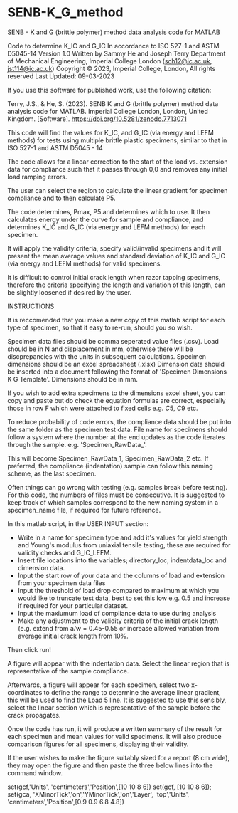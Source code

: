 # SENB-K_G_method
SENB - K and G (brittle polymer) method data analysis code for MATLAB

Code to determine K_IC and G_IC
In accordance to ISO 527-1 and ASTM D5045-14
Version 1.0
Written by Sammy He and Joseph Terry
Department of Mechanical Engineering, Imperial College London
(sch12@ic.ac.uk, jst114@ic.ac.uk)
Copyright © 2023, Imperial College, London, All rights reserved
Last Updated: 09-03-2023

If you use this software for published work, use the following citation:

Terry, J.S., & He, S. (2023). SENB K and G (brittle polymer) method data analysis code for MATLAB.
Imperial College London, London, United Kingdom. [Software].  https://doi.org/10.5281/zenodo.7713071


This code will find the values for K_IC, and G_IC (via energy and LEFM methods) for tests using multiple brittle plastic specimens, similar to that in ISO 527-1 and ASTM D5045 - 14

The code allows for a linear correction to the start of the load vs. extension data for compliance such that it passes through 0,0 and removes any initial load ramping errors.

The user can select the region to calculate the linear gradient for specimen compliance and to then calculate P5.

The code determines, Pmax, P5 and determines which to use. It then calculates energy under the curve for sample and compliance, and determines K_IC and G_IC (via energy and LEFM methods) for each specimen. 

It will apply the validity criteria, specify valid/invalid specimens and it will present the mean average values and standard deviation of K_IC and G_IC (via energy and LEFM methods) for valid specimens.

It is difficult to control initial crack length when razor tapping specimens, therefore the criteria specifying the length and variation of this length, can be slightly loosened if desired by the user.

INSTRUCTIONS

It is reccomended that you make a new copy of this matlab script for each type of specimen, so that it easy to re-run, should you so wish.

Specimen data files should be comma seperated value files (.csv). Load should be in N and displacement in mm, otherwise there will be discprepancies with the units in subsequent calculations. Specimen dimensions should be an excel spreadsheet (.xlsx) Dimension data should be inserted into a document following the format of 'Specimen Dimensions K G Template'. Dimensions should be in mm.

If you wish to add extra specimens to the dimensions excel sheet, you can copy and paste but do check the equation formulas are correct, especially those in row F which were attached to fixed cells e.g. $C$5, $C$9 etc.

To reduce probability of code errors, the compliance data should be put into the same folder as the specimen test data. File name for specimens should follow a system where the number at the end updates as the code iterates through the sample. e.g. 'Specimen_RawData_'. 

This will become Specimen_RawData_1, Specimen_RawData_2 etc. 
If preferred, the compliance (indentation) sample can follow this naming scheme, as the last specimen.

Often things can go wrong with testing (e.g. samples break before testing). For this code, the numbers of files must be consecutive. It is suggested to keep track of which samples correspond to the new naming system in a specimen_name file, if required for future reference.

In this matlab script, in the USER INPUT section:
- Write in a name for specimen type and add it's values for yield strength and Young's modulus from uniaxial tensile testing, these are required for validity checks and G_IC_LEFM.
- Insert file locations into the variables; directory_loc, indentdata_loc and dimension data.
- Input the start row of your data and the columns of load and extension from your specimen data files
- Input the threshold of load drop compared to maximum at which you would like to truncate test data, best to set this low e.g. 0.5 and increase if required for your particular dataset.
- Input the maxiumum load of compliance data to use during analysis
- Make any adjustment to the validity criteria of the initial crack length (e.g. extend from a/w = 0.45-0.55 or increase allowed variation from average initial crack length from 10%.

Then click run!

A figure will appear with the indentation data. Select the linear region that is representative of the sample compliance.

Afterwards, a figure will appear for each specimen, select two x-coordinates to define the range to determine the average linear gradient, this will be used to find the Load 5 line.
It is suggested to use this sensibly, select the linear section which is representative of the sample before the crack propagates.

Once the code has run, it will produce a written summary of the result for each specimen and mean values for valid specimens. It will also produce comparison figures for all specimens, displaying their validity.

If the user wishes to make the figure suitably sized for a report (8 cm wide), they may open the figure and then paste the three below lines into the command window.

set(gcf,'Units', 'centimeters','Position',[10 10 8 6])
set(gcf, [10 10 8 6]);
set(gca, 'XMinorTick','on','YMinorTick','on','Layer', 'top','Units', 'centimeters','Position',[0.9 0.9 6.8 4.8])
